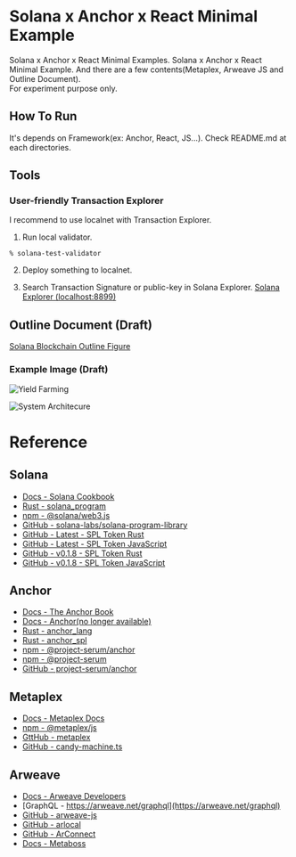 # Solana x Anchor x React Minimal Example
Solana x Anchor x React Minimal Examples. Solana x Anchor x React Minimal Example. And there are a few contents(Metaplex, Arweave JS and Outline Document).  
For experiment purpose only.

## How To Run
It's depends on Framework(ex: Anchor, React, JS...). Check README.md at each directories.

## Tools
### User-friendly Transaction Explorer
I recommend to use localnet with Transaction Explorer.

1. Run local validator.
```
% solana-test-validator
```

2. Deploy something to localnet.

3. Search Transaction Signature or public-key in Solana Explorer.
[Solana Explorer (localhost:8899)](https://explorer.solana.com/?cluster=custom)

## Outline Document (Draft)
[Solana Blockchain Outline Figure](https://github.com/256hax/solana-anchor-react-minimal-example/blob/main/docs/Solana_Blockchain_Outline_Figure.pptx)

### Example Image (Draft)
![Yield Farming](https://github.com/256hax/solana-anchor-react-minimal-example/blob/main/docs/screenshot/outline-example-dex.png?raw=true)

![System Architecure](https://github.com/256hax/solana-anchor-react-minimal-example/blob/main/docs/screenshot/outline-example-system-architecture.png?raw=true)

# Reference
## Solana
- [Docs - Solana Cookbook](https://solanacookbook.com/)
- [Rust - solana_program](https://docs.rs/solana-program/latest/solana_program/)
- [npm - @solana/web3.js](https://solana-labs.github.io/solana-web3.js/modules.html)
- [GitHub - solana-labs/solana-program-library](https://github.com/solana-labs/solana-program-library)
- [GitHub - Latest - SPL Token Rust](https://github.com/solana-labs/solana-program-library/blob/master/token/program/src/instruction.rs)
- [GitHub - Latest - SPL Token JavaScript](https://github.com/solana-labs/solana-program-library/tree/master/token/js)
- [GitHub - v0.1.8 - SPL Token Rust](https://github.com/solana-labs/solana-program-library/blob/%40solana/spl-token%40v0.1.8/token/program/src/instruction.rs)
- [GitHub - v0.1.8 - SPL Token JavaScript](https://github.com/solana-labs/solana-program-library/blob/%40solana/spl-token%40v0.1.8/token/js/client/token.js)

## Anchor
- [Docs - The Anchor Book](https://book.anchor-lang.com/)
- [Docs - Anchor(no longer available)](https://project-serum.github.io/anchor/getting-started/introduction.html)
- [Rust - anchor_lang](https://docs.rs/anchor-lang/latest/anchor_lang/)
- [Rust - anchor_spl](https://docs.rs/anchor-spl/0.22.1/anchor_spl/index.html)
- [npm - @project-serum/anchor](https://project-serum.github.io/anchor/ts/index.html)
- [npm - @project-serum](https://github.com/project-serum/serum-ts/tree/master/packages)
- [GitHub - project-serum/anchor](https://github.com/project-serum/anchor)

## Metaplex
- [Docs - Metaplex Docs](https://docs.metaplex.com/)
- [npm - @metaplex/js](https://metaplex-foundation.github.io/js/)
- [GttHub - metaplex](https://github.com/metaplex-foundation/metaplex)
- [GitHub - candy-machine.ts](https://github.com/metaplex-foundation/metaplex/blob/master/js/packages/candy-machine-ui/src/candy-machine.ts)

## Arweave
- [Docs - Arweave Developers](https://docs.arweave.org/developers/)
- [GraphQL - https://arweave.net/graphql](https://arweave.net/graphql)
- [GitHub - arweave-js](https://github.com/ArweaveTeam/arweave-js)
- [GitHub - arlocal](https://github.com/textury/arlocal)
- [GitHub - ArConnect](https://github.com/th8ta/ArConnect)
- [Docs - Metaboss](https://metaboss.rs/)
